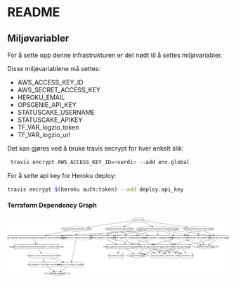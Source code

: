 # README

## Miljøvariabler

For å sette opp denne infrastrukturen er det nødt til å settes miljøvariabler. 


Disse miljøvariablene må settes:

* AWS_ACCESS_KEY_ID
* AWS_SECRET_ACCESS_KEY
* HEROKU_EMAIL
* OPSGENIE_API_KEY
* STATUSCAKE_USERNAME
* STATUSCAKE_APIKEY
* TF_VAR_logzio_token
* TF_VAR_logzio_url

Det kan gjøres ved å bruke travis encrypt for hver enkelt slik:

```bash
 travis encrypt AWS_ACCESS_KEY_ID=<verdi> --add env.global
```

For å sette api key for Heroku deploy:
```bash
travis encrypt $(heroku auth:token) --add deploy.api_key
```



#### Terraform Dependency Graph

![Terraform Graph](/documentation/graph.png)

